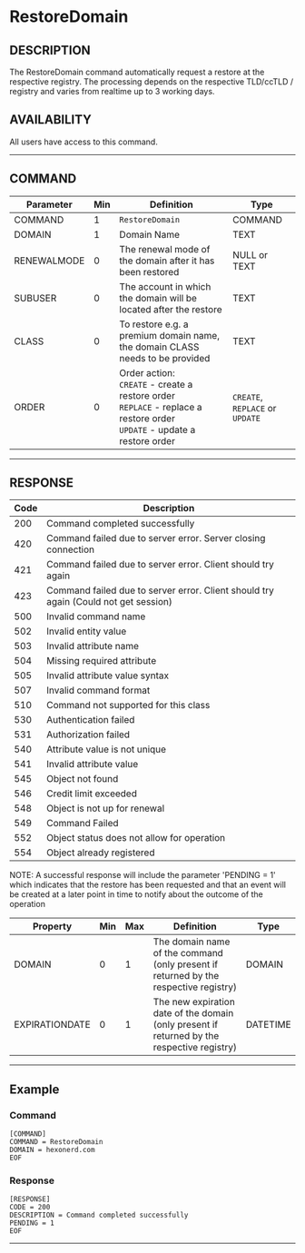 # RestoreDomain

## DESCRIPTION
The RestoreDomain command automatically request a restore at the respective registry. The processing depends on the respective TLD/ccTLD / registry and varies from realtime up to 3 working days.

## AVAILABILITY
All users have access to this command.

----
## COMMAND

Parameter | Min | Definition | Type
---- | ---- | ---- | ----
COMMAND | 1 | `RestoreDomain` | COMMAND
DOMAIN | 1 | Domain Name | TEXT
RENEWALMODE | 0 | The renewal mode of the domain after it has been restored | NULL or TEXT
SUBUSER | 0 | The account in which the domain will be located after the restore | TEXT
CLASS | 0 | To restore e.g. a premium domain name, the domain CLASS needs to be provided | TEXT
ORDER | 0 | Order action:<br>`CREATE` - create a restore order<br>`REPLACE` - replace a restore order<br>`UPDATE` - update a restore order | `CREATE`, `REPLACE` or `UPDATE`

----
## RESPONSE

Code | Description
---- | ----
200 | Command completed successfully
420 | Command failed due to server error. Server closing connection
421 | Command failed due to server error. Client should try again
423 | Command failed due to server error. Client should try again (Could not get session)
500 | Invalid command name
502	| Invalid entity value
503 | Invalid attribute name
504 | Missing required attribute
505 | Invalid attribute value syntax
507	| Invalid command format
510	| Command not supported for this class
530 | Authentication failed
531	| Authorization failed
540	| Attribute value is not unique
541	| Invalid attribute value
545	| Object not found
546	| Credit limit exceeded
548	| Object is not up for renewal
549 | Command Failed
552	| Object status does not allow for operation
554	| Object already registered

NOTE: A successful response will include the parameter 'PENDING = 1' which indicates that the restore has been requested and that an event will be created at a later point in time to notify about the outcome of the operation

Property | Min | Max | Definition | Type
---- | ---- | ---- | ---- | ----
DOMAIN | 0 | 1 | The domain name of the command (only present if returned by the respective registry) | DOMAIN
EXPIRATIONDATE | 0 | 1 | The new expiration date of the domain (only present if returned by the respective registry) | DATETIME
----
## Example

### Command

```
[COMMAND]
COMMAND = RestoreDomain
DOMAIN = hexonerd.com
EOF
```
### Response

```
[RESPONSE]
CODE = 200
DESCRIPTION = Command completed successfully
PENDING = 1
EOF
```

----
